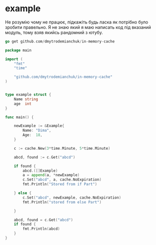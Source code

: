 # example
Не розумію чому не працює, підкажіть будь ласка як потрібно було зробити правельно. Я не знаю який я маю написать код під вказаний модуль, тому взяв якийсь рандомний з ютубу.

```go
go get github.com/dmytrodemianchuk/in-memory-cache
```

```go
package main

import (
	"fmt"
	"time"

	"github.com/dmytrodemianchuk/in-memory-cache"
)


type example struct {
	Name string
	age  int
}

func main() {

	newExample := &Example{
		Name: "Dima",
		Age:  18,
	}

	c := cache.New(3*time.Minute, 5*time.Minute)

	abcd, found := c.Get("abcd")

	if found {
		abcd.([]Example)
		a = append(a, *newExample)
		c.Set("abcd", a, cache.NoExpiration)
		fmt.Println("Stored from if Part")

	} else {
		c.Set("abcd", newExample, cache.NoExpiration)
		fmt.Println("stored from else Part")

	}

	abcd, found = c.Get("abcd")
	if found {
		fmt.Println(abcd)
	}
}